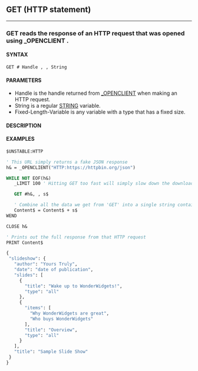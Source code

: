 ## GET (HTTP statement)
---

### GET reads the response of an HTTP request that was opened using _OPENCLIENT .

#### SYNTAX

`GET # Handle , , String`

#### PARAMETERS
* Handle is the handle returned from [_OPENCLIENT](./_OPENCLIENT.md) when making an HTTP request.
* String is a regular [STRING](./STRING.md) variable.
* Fixed-Length-Variable is any variable with a type that has a fixed size.


#### DESCRIPTION


#### EXAMPLES
```vb
$UNSTABLE:HTTP

' This URL simply returns a fake JSON response
h& = _OPENCLIENT("HTTP:https://httpbin.org/json")

WHILE NOT EOF(h&)
   _LIMIT 100 ' Hitting GET too fast will simply slow down the download

   GET #h&, , s$

   ' Combine all the data we get from 'GET' into a single string containing the full response
   Content$ = Content$ + s$
WEND

CLOSE h&

' Prints out the full response from that HTTP request
PRINT Content$
```
  
```vb
{
 "slideshow": {
   "author": "Yours Truly",
   "date": "date of publication",
   "slides": [
     {
       "title": "Wake up to WonderWidgets!",
       "type": "all"
     },
     {
       "items": [
         "Why WonderWidgets are great",
         "Who buys WonderWidgets"
       ],
       "title": "Overview",
       "type": "all"
     }
   ],
   "title": "Sample Slide Show"
 }
}
```
  

